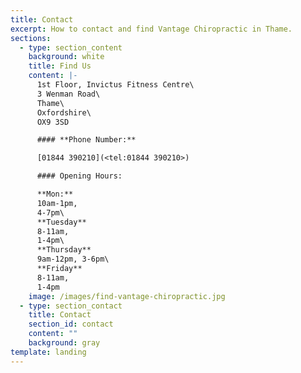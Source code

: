 ```yaml
---
title: Contact
excerpt: How to contact and find Vantage Chiropractic in Thame.
sections:
  - type: section_content
    background: white
    title: Find Us
    content: |-
      1st Floor, Invictus Fitness Centre\
      3 Wenman Road\
      Thame\
      Oxfordshire\
      OX9 3SD

      #### **Phone Number:**

      [01844 390210](<tel:01844 390210>)

      #### Opening Hours:

      **Mon:**
      10am-1pm,
      4-7pm\
      **Tuesday**
      8-11am,
      1-4pm\
      **Thursday** 
      9am-12pm, 3-6pm\
      **Friday**
      8-11am,
      1-4pm
    image: /images/find-vantage-chiropractic.jpg
  - type: section_contact
    title: Contact
    section_id: contact
    content: ""
    background: gray
template: landing
---
```

